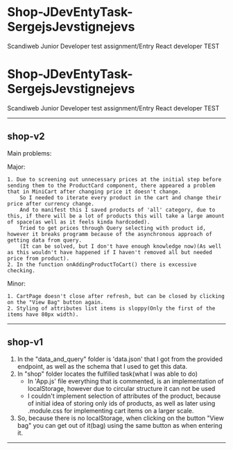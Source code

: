 # Shop-JDevEntyTask-SergejsJevstignejevs
Scandiweb Junior Developer test assignment/Entry React developer TEST
# Shop-JDevEntyTask-SergejsJevstignejevs
Scandiweb Junior Developer test assignment/Entry React developer TEST

-------------------------------------------------------------------------------------------------------------------------------------------------------------------------
shop-v2
-------------------------------------------------------------------------------------------------------------------------------------------------------------------------
Main problems:

Major:
    
    1. Due to screening out unnecessary prices at the initial step before sending them to the ProductCard component, there appeared a problem that in MiniCart after changing price it doesn't change. 
        So I needed to iterate every product in the cart and change their price after currency change. 
        And to manifest this I saved products of 'all' category, due to this, if there will be a lot of products this will take a large amount of space(as well as it feels kinda hardcoded). 
        Tried to get prices through Query selecting with product id, however it breaks programm because of the asynchronous approach of getting data from query.
        (It can be solved, but I don't have enough knowledge now)(As well as this wouldn't have happened if I haven't removed all but needed price from product).
    2. In the function onAddingProductToCart() there is excessive checking.
    
Minor:
    
    1. CartPage doesn't close after refresh, but can be closed by clicking on the "View Bag" button again.
    2. Styling of attributes list items is sloppy(Only the first of the items have 80px width).
    
-------------------------------------------------------------------------------------------------------------------------------------------------------------------------
shop-v1
-------------------------------------------------------------------------------------------------------------------------------------------------------------------------
1. In the "data_and_query" folder is 'data.json' that I got from the provided endpoint, as well as the schema that I used to get this data.
2. In "shop" folder locates the fulfilled task(what I was able to do)
    - In 'App.js' file everything that is commented, is an implementation of localStorage, however due to circular structure it can not be used
    - I couldn't implement selection of attributes of the product, because of initial idea of storing only ids of products,
      as well as later using .module.css for implementing cart items on a larger scale.
3. So, because there is no localStorage, when clicking on the button "View bag" you can get out of it(bag) using the same button as when entering it.
-------------------------------------------------------------------------------------------------------------------------------------------------------------------------
